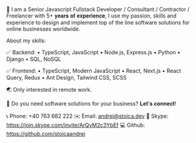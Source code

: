 👋 I am a Senior Javascript Fullstack Developer / Consultant / Contractor / Freelancer with 5+ 𝐲𝐞𝐚𝐫𝐬 𝐨𝐟 𝐞𝐱𝐩𝐞𝐫𝐢𝐞𝐧𝐜𝐞, I use my passion, skills and experience to design and implement top of the line software solutions for online businesses worldwide.

About my skills:

✅ Backend:
• TypeScript, JavaScript
• Node.js, Express.js
• Python
• Django
• SQL, NoSQL

✅ Frontend:
• TypeScript, Modern JavaScript
• React, Next.js
• React Query, Redux
• Ant Design, Tailwind CSS, SCSS

🌏 Only interested in remote work.

🤝 Do you need software solutions for your business? 𝐋𝐞𝐭'𝐬 𝐜𝐨𝐧𝐧𝐞𝐜𝐭!

📞 Phone: +40 763 682 222
✉️ Email: andrei@stoica.dev
💬 Skype: https://join.skype.com/invite/ArQyM2c3YbEf
💻 Github: https://github.com/stoicaandrei

